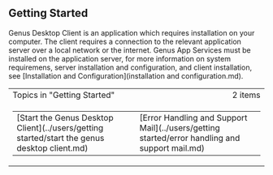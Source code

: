 ## Getting Started

Genus Desktop Client is an application which requires installation on your computer. The client requires a connection to the relevant application server over a local network or the internet. Genus App Services must be installed on the application server, for more information on system requiremens, server installation and configuration, and client installation, see [Installation and Configuration](installation and configuration.md).

<table cellpadding="0" cellspacing="0" width="100%" class="cdclvSuggestTable">

<tbody>

<tr>

<td width="100%" class="cdclvSuggestTitle">Topics in "Getting Started"</td>

<td class="cdclvSuggestTitle"><nobr>2 items</nobr></td>

</tr>

<tr>

<td class="cdclvCategoryCont" colspan="2">

<table cellpadding="0" cellspacing="0" width="100%">

<tbody>

<tr>

<td valign="top" class="cdclvCategoryCol1">[Start the Genus Desktop Client](../users/getting started/start the genus desktop client.md)</td>

<td valign="top" class="cdclvCategoryCol2">[Error Handling and Support Mail](../users/getting started/error handling and support mail.md)</td>

</tr>

</tbody>

</table>

</td>

</tr>

</tbody>

</table>

